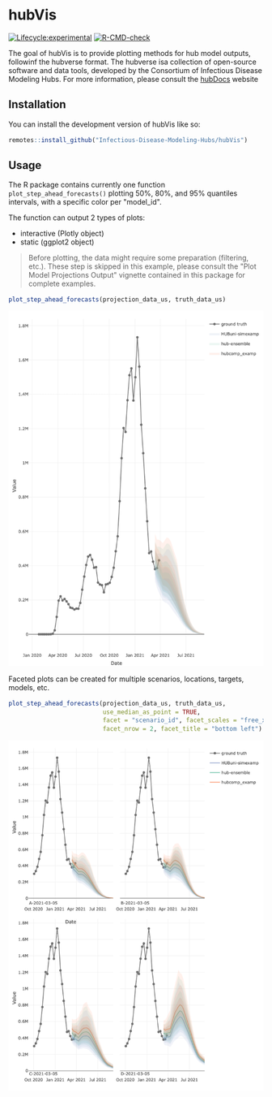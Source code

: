 # hubVis

[![Lifecycle:experimental](https://img.shields.io/badge/lifecycle-experimental-orange.svg)](https://lifecycle.r-lib.org/articles/stages.html#experimental)
[![R-CMD-check](https://github.com/Infectious-Disease-Modeling-Hubs/hubVis/actions/workflows/R-CMD-check.yaml/badge.svg)](https://github.com/Infectious-Disease-Modeling-Hubs/hubVis/actions/workflows/R-CMD-check.yaml)


The goal of hubVis is to provide plotting methods for hub model outputs, 
followinf the hubverse format. The hubverse isa collection of open-source 
software and data tools, developed by the Consortium of Infectious Disease 
Modeling Hubs. For more information, please consult the 
[hubDocs](https://hubdocs.readthedocs.io/en/latest/) website


## Installation

You can install the development version of hubVis like so:

```r
remotes::install_github("Infectious-Disease-Modeling-Hubs/hubVis")
```

## Usage

The R package contains currently one function `plot_step_ahead_forecasts()` 
plotting 50%, 80%, and 95% quantiles intervals, with a specific color per
"model_id".


The function can output 2 types of plots: 

 - interactive (Plotly object)
 - static (ggplot2 object)


> Before plotting, the data might require some preparation (filtering, etc.). 
> These step is skipped in this example, please consult the 
> "Plot Model Projections Output" vignette contained in this package for complete
> examples.

```r
plot_step_ahead_forecasts(projection_data_us, truth_data_us)
```
![](./man/figures/simple_plotly.png)

 Faceted plots can be created for multiple scenarios, locations, targets, 
 models, etc.

```r
plot_step_ahead_forecasts(projection_data_us, truth_data_us, 
                          use_median_as_point = TRUE,
                          facet = "scenario_id", facet_scales = "free_x", 
                          facet_nrow = 2, facet_title = "bottom left")
```
![](./man/figures/facet_plot.png)
